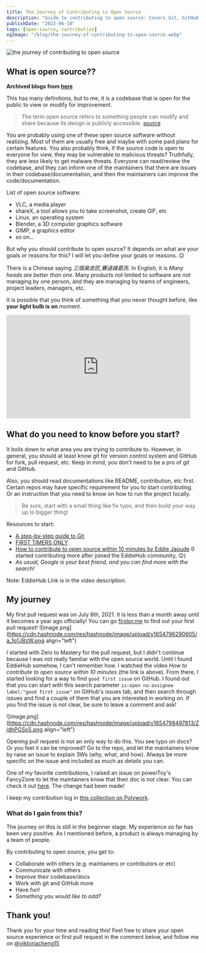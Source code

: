 ```yaml
---
title: The Journey of Contributing to Open Source
description: "Guide to contributing to open source: Covers Git, GitHub, finding good first issues. Personal journey of writer's first pull request, tips to start."
publishDate: "2022-06-10"
tags: [open-source, contribution]
ogImage: "/blog/the-journey-of-contributing-to-open-source.webp"
---
```


![the journey of contributing to open source](/blog/the-journey-of-contributing-to-open-source.webp)

## What is open source??

**Archived blogs from [here](https://victoriacheng15.hashnode.dev/the-journey-of-contributing-to-open-source)**

This has many definitions, but to me, it is a codebase that is open for the public to view or modify for improvement.

> The term open source refers to something people can modify and share because its design is publicly accessible. [source](https://opensource.com/resources/what-open-source)

You are probably using one of these open source software without realizing. Most of them are usually free and maybe with some paid plans for certain features. You also probably think, if the source code is open to everyone for view, they may be vulnerable to malicious threats? Truthfully, they are less likely to get malware threats. Everyone can read/review the codebase, and they can inform one of the maintainers that there are issues in their codebase/documentation, and then the maintainers can improve the code/documentation.

List of open source software:

- VLC, a media player
- shareX, a tool allows you to take screenshot, create GIF, etc
- Linux, an operating system
- Blender, a 3D computer graphics software
- GIMP, a graphics editor
- so on...

But why you should contribute to open source? It depends on what are your goals or reasons for this? I will let you define your goals or reasons. 😉

There is a Chinese saying _三個臭皮匠,賽過諸葛亮_. In English, it is _Many heads are better than one_. Many products not limited to software are not managing by one person, and they are managing by teams of engineers, project leaders, managers, etc.

It is possible that you think of something that you never thought before, like **your light bulb is on** moment.

<iframe src="https://giphy.com/embed/KUuqNvE1Cu5FMhXLNL" width="480" height="270" frameBorder="0" class="giphy-embed" allowFullScreen></iframe>

## What do you need to know before you start?

It boils down to what area you are trying to contribute to. However, in general, you should at least know git for version control system and GitHub for fork, pull request, etc. Keep in mind, you don't need to be a pro of git and GitHub.

Also, you should read documentations like README, contribution, etc first. Certain repos may have specific requirement for you to start contributing. Or an instruction that you need to know on how to run the project locally.

> Be sure, start with a small thing like fix typo, and then build your way up to bigger thing!

Resources to start:

- [A step-by-step guide to Git](https://opensource.com/article/18/1/step-step-guide-git)
- [FIRST TIMERS ONLY](https://www.firsttimersonly.com/)
- [How to contribute to open source within 10 minutes by Eddie Jaoude](https://www.youtube.com/watch?v=8B_JWf7pG20) (I started contributing more after joined the EddieHub community, 😉)
- _As usual, Google is your best friend, and you can find more with the search!_

Note: EddieHub Link is in the video description.

## My journey

My first pull request was on July 8th, 2021. It is less than a month away until it becomes a year ago officially! You can go [firstpr.me](https://firstpr.me/) to find out your first pull request!
![image.png](https://cdn.hashnode.com/res/hashnode/image/upload/v1654796290605/a_1p1JBzW.png align="left")

I started with Zero to Mastery for the pull request, but I didn't continue because I was not really familiar with the open source world. Until I found EddieHub somehow, I can't remember how. I watched the video _How to contribute to open source within 10 minutes_ (the link is above). From there, I started looking for a way to find `good first issue` on GitHub. I found out that you can start with this search parameter `is:open no:assignee label:"good first issue"` on GitHub's issues tab, and then search through issues and find a couple of them that you are interested in working on. If you find the issue is not clear, be sure to leave a comment and ask!

![image.png](https://cdn.hashnode.com/res/hashnode/image/upload/v1654798497813/ZjdhPGSxS.png align="left")

Opening pull request is not an only way to do this. You see typo on docs? Or you feel it can be improved? Go to the repo, and let the maintainers know by raise an issue to explain 3Ws (why, what, and how). Always be more specific on the issue and included as much as details you can.

One of my favorite contributions, I raised an issue on powerToy's FancyZone to let the maintainers know that their doc is not clear. You can check it out [here](https://github.com/MicrosoftDocs/windows-uwp/issues/3822). The change had been made!

I keep my contribution log in [this collection on Polywork](https://www.polywork.com/victoriacheng15/collections/1072456).

### What do I gain from this?

The journey on this is still in the beginner stage. My experience so far has been very positive. As I mentioned before, a product is always managing by a team of people.

By contributing to open source, you get to:

- Collaborate with others (e.g. maintainers or contributors or etc)
- Communicate with others
- Improve their codebase/docs
- Work with git and GitHub more
- Have fun!
- _Something you would like to add?_

## Thank you!

Thank you for your time and reading this! Feel free to share your open source experience or first pull request in the comment below, and follow me on [@viktoriacheng15](https://twitter.com/viktoriacheng15)

